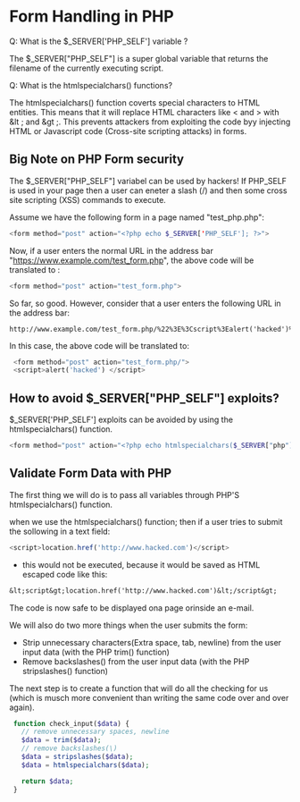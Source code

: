 # Form Handling in PHP

Q: What is the $_SERVER['PHP_SELF'] variable ?

The $_SERVER["PHP_SELF"] is a super global variable that returns the filename of the currently executing script.

Q: What is the htmlspecialchars() functions?

The htmlspecialchars() function coverts special characters to HTML entities. This means that it will replace HTML characters like < and > with &lt ; and &gt ;. This prevents attackers from exploiting the code byy injecting HTML or Javascript code (Cross-site scripting attacks) in forms. 

## Big Note on PHP Form security
The $_SERVER["PHP_SELF"] variabel can be used by hackers!
If PHP_SELF is used in your page then a user can eneter a slash (/) and then some cross site scripting (XSS) commands to execute. 

Assume we have the following form in a page named "test_php.php": 

```php
<form method="post" action="<?php echo $_SERVER['PHP_SELF']; ?>">
```
Now, if a user enters the normal URL in the address bar "https://www.example.com/test_form.php", the above code will be translated to : 
```php
<form method="post" action="test_form.php">
```
So far, so good.
However, consider that a user enters the following URL in the address bar: 

```
http://www.example.com/test_form.php/%22%3E%3Cscript%3Ealert('hacked')%3C/script%3E
```

In this case, the above code will be translated to: 

```php
 <form method="post" action="test_form.php/">
 <script>alert('hacked') </script>
```


## How to avoid $_SERVER["PHP_SELF"] exploits?

$_SERVER['PHP_SELF'] exploits can be avoided by using the htmlspecialchars() function. 

```php
<form method="post" action="<?php echo htmlspecialchars($_SERVER["php"]); ?>">
```

## Validate Form Data with PHP 

The first thing we will do is to pass all variables through PHP'S htmlspecialchars() function. 

when we use the htmlspecialchars() function; then if a user tries to submit the sollowing in a text field: 

```javascript
<script>location.href('http://www.hacked.com')</script>
````
- this would not be executed, because it would be saved as HTML escaped code like this: 

```txt
&lt;script&gt;location.href('http://www.hacked.com')&lt;/script&gt;
````
The code is now safe to be displayed ona page orinside an e-mail. 

We will also do two more things when the user submits the form: 

 - Strip unnecessary characters(Extra space, tab, newline) from the user input data (with the PHP trim() function)
 - Remove backslashes(\) from the user input data (with the PHP stripslashes() function)

 The next step is to create a function that will do all the checking for us (which is musch more convenient than writing the same code over and over again).

 ```php 
  function check_input($data) {
    // remove unnecessary spaces, newline
    $data = trim($data);
    // remove backslashes(\)
    $data = stripslashes($data);
    $data = htmlspecialchars($data);

    return $data;
  }

 ```


